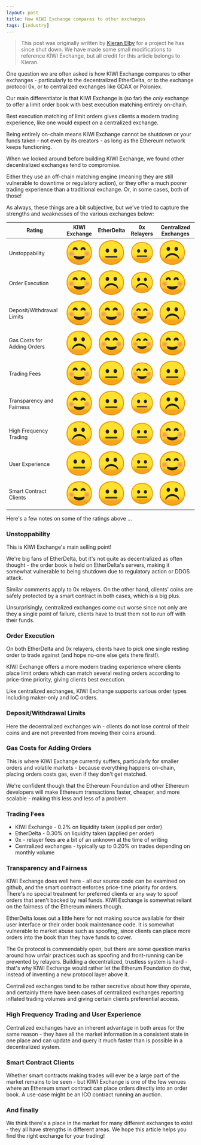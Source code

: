 ```yaml
---
layout: post
title: How KIWI Exchange compares to other exchanges
tags: [industry]
---
```


> This post was originally written by <a href="https://www.linkedin.com/in/kieranelby/" target="\_blank">Kieran Elby</a> for a project he has since shut down. We have made some small modifications to reference KIWI Exchange, but all credit for this article belongs to Kieran.

One question we are often asked is how KIWI Exchange compares to other exchanges - particularly to the decentralized EtherDelta, or to the exchange protocol 0x, or to centralized exchanges like GDAX or Poloniex.

Our main differentiator is that KIWI Exchange is (so far) the *only* exchange to offer a limit order book with best execution matching entirely on-chain.

Best execution matching of limit orders gives clients a modern trading experience, like one would expect on a centralized exchange.

Being entirely on-chain means KIWI Exchange cannot be shutdown or your funds taken - not even by its creators - as long as the Ethereum network keeps functioning.

When we looked around before building KIWI Exchange, we found other decentralized exchanges tend to compromise.

Either they use an off-chain matching engine (meaning they are still vulnerable to downtime or regulatory action),
or they offer a much poorer trading experience than a traditional exchange. Or, in some cases, both of those!

As always, these things are a bit subjective, but we've tried to capture the strengths and weaknesses of the various exchanges below:

|Rating|KIWI Exchange|EtherDelta|0x Relayers|Centralized Exchanges|
|--|--|--|--|--|
|Unstoppability|![happy](../img/happy.png)|![meh](../img/meh.png)|![sad](../img/meh.png)|![sad](../img/sad.png)|
|Order Execution|![happy](../img/happy.png)|![sad](../img/sad.png)|![sad](../img/sad.png)|![happy](../img/happy.png)|
|Deposit/Withdrawal Limits|![happy](../img/happy.png)|![happy](../img/happy.png)|![happy](../img/happy.png)|![sad](../img/sad.png)|
|Gas Costs for Adding Orders|![sad](../img/sad.png)|![happy](../img/happy.png)|![happy](../img/happy.png)|![happy](../img/happy.png)|
|Trading Fees|![happy](../img/happy.png)|![meh](../img/meh.png)|![happy](../img/happy.png)|![meh](../img/meh.png)|
|Transparency and Fairness|![happy](../img/happy.png)|![meh](../img/meh.png)|![meh](../img/meh.png)|![sad](../img/sad.png)|
|High Frequency Trading|![sad](../img/sad.png)|![meh](../img/meh.png)|![meh](../img/meh.png)|![happy](../img/happy.png)|
|User Experience|![meh](../img/meh.png)|![sad](../img/sad.png)|![meh](../img/meh.png)|![happy](../img/happy.png)|
|Smart Contract Clients|![happy](../img/happy.png)|![meh](../img/meh.png)|![sad](../img/meh.png)|![sad](../img/sad.png)|

Here's a few notes on some of the ratings above ...

### Unstoppability

This is KIWI Exchange's main selling point!

We're big fans of EtherDelta, but it's not quite as decentralized as often thought - the order book is held on EtherDelta's servers, making it somewhat vulnerable to being shutdown due to regulatory action or DDOS attack.

Similar comments apply to 0x relayers. On the other hand, clients' coins are safely protected by a smart contract in both cases, which is a big plus.

Unsurprisingly, centralized exchanges come out worse since not only are they a single point of failure, clients have to trust them not to run off with their funds.

### Order Execution

On both EtherDelta and 0x relayers, clients have to pick one single resting order
to trade against (and hope no-one else gets there first!).

KIWI Exchange offers a more modern trading experience where clients place limit orders which can match several resting orders according to price-time priority, giving clients best execution.

Like centralized exchanges, KIWI Exchange supports various order types including maker-only and IoC orders.

### Deposit/Withdrawal Limits

Here the decentralized exchanges win - clients do not lose control of their coins and are not prevented from moving their coins around.

### Gas Costs for Adding Orders

This is where KIWI Exchange currently suffers, particularly for smaller orders and volatile markets - because everything happens on-chain, placing orders costs gas, even if they don't get matched.

We're confident though that the Ethereum Foundation and other Ethereum developers will make Ethereum transactions faster, cheaper, and more scalable - making this less and less of a problem.

### Trading Fees

- KIWI Exchange - 0.2% on liquidity taken (applied per order)
- EtherDelta - 0.30% on liquidity taken (applied per order)
- 0x - relayer fees are a bit of an unknown at the time of writing
- Centralized exchanges - typically up to 0.20% on trades depending on monthly volume

### Transparency and Fairness

KIWI Exchange does well here - all our source code can be examined on github, and the smart contract enforces price-time priority for orders. There's no special treatment for preferred clients or any way to spoof orders that aren't backed by real funds. KIWI Exchange is somewhat reliant on the fairness of the Ethereum miners though.

EtherDelta loses out a little here for not making source available for their user interface or their order book maintenance code. It is somewhat vulnerable to market abuse such as spoofing, since clients can place more orders into the book than they have funds to cover.

The 0x protocol is commendably open, but there are some question marks around how unfair practices such as spoofing and front-running can be prevented by relayers. Building a decentralized, trustless system is hard - that's why KIWI Exchange would rather let the Etherum Foundation do that, instead of inventing a new protocol layer above it.

Centralized exchanges tend to be rather secretive about how they operate, and certainly there have been cases of centralized exchanges reporting inflated trading volumes and giving certain clients preferential access.

### High Frequency Trading and User Experience

Centralized exchanges have an inherent advantage in both areas for the same reason - they have all the market information in a consistent state in one place and can update and query it much faster than is possible in a decentralized system.

### Smart Contract Clients

Whether smart contracts making trades will ever be a large part of the market remains to be seen - but KIWI Exchange is one of the few venues where an Ethereum smart contract can place orders directly into an order book. A use-case might be an ICO contract running an auction.

### And finally

We think there's a place in the market for many different exchanges to exist - they all have strengths in different areas. We hope this article helps you find the right exchange for your trading!
